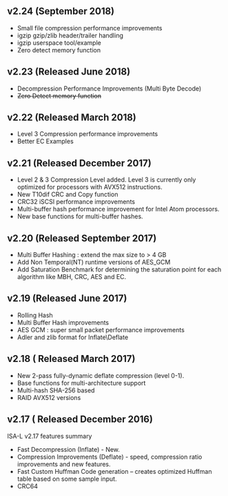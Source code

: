 ## v2.24 (September 2018)
* Small file compression performance improvements
* igzip gzip/zlib header/trailer handling
* igzip userspace tool/example
* Zero detect memory function

## v2.23 (Released June 2018)
* Decompression Performance Improvements (Multi Byte Decode)
* ~~Zero Detect memory function~~

## v2.22 (Released March 2018)
* Level 3 Compression performance improvements
* Better EC Examples

## v2.21 (Released December 2017)
* Level 2 & 3 Compression Level added. Level 3 is currently only optimized for processors with AVX512 instructions.
* New T10dif CRC and Copy function 
* CRC32 iSCSI performance improvements 
* Multi-buffer hash performance improvement for Intel Atom processors.
* New base functions for multi-buffer hashes.

## v2.20 (Released September 2017)
* Multi Buffer Hashing : extend the max size to > 4 GB 
* Add Non Temporal(NT) runtime versions of AES_GCM
* Add Saturation Benchmark for determining the saturation point for each algorithm like MBH, CRC, AES and EC.   

## v2.19 (Released June 2017)
* Rolling Hash
* Multi Buffer Hash improvements 
* AES GCM : super small packet performance improvements 
* Adler and zlib format for Inflate\Deflate 

## v2.18 ( Released March 2017)
* New 2-pass fully-dynamic deflate compression (level 0-1). 
* Base functions for multi-architecture support
* Multi-hash SHA-256 based
* RAID AVX512 versions

## v2.17 ( Released December 2016)
ISA-L v2.17 features summary 
* Fast Decompression (Inflate) - New.
* Compression Improvements (Deflate) - speed, compression ratio improvements and new features.
* Fast Custom Huffman Code generation – creates optimized Huffman table based on some sample input.
* CRC64
